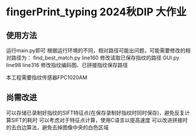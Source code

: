 # fingerPrint_typing 2024秋DIP 大作业
## 使用方法
运行main.py即可
根据运行环境的不同，相对路径可能出问题，可能需要修改的相对路径为：
find_best_match.py line160          修改读取已保存指纹的路径
GUI.py             line98 line316   修改指纹编码图、已拼接指纹保存路径

本工程需要指纹传感器FPC1020AM

## 尚需改进
可以存储已录制好指纹的SIFT特征点(在保存录制好指纹时同时保存)，避免反复计算SIFT的耗时
可以考虑对于特征点计算，使用C语言以提高速度
可以改进拼接时的去白边算法，避免去掉图像中央的白色区域
